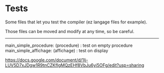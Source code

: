 # Tests

Some files that let you test the compiler (ez langage files for example).

Those files can be moved and modify at any time, so be careful.

--------

main_simple_procedure: (procedure) : test on empty procedure
main_simple_affichage: (affichage) : test on display

https://docs.google.com/document/d/1Ij-LUV5D7xJDgw1R9tnCZKfIgMQzEHf8VbJu6yi5OFg/edit?usp=sharing
